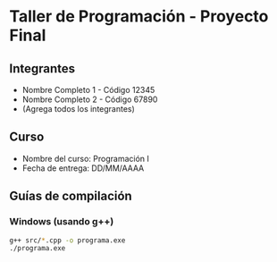 # Taller de Programación - Proyecto Final

## Integrantes
- Nombre Completo 1 - Código 12345
- Nombre Completo 2 - Código 67890
- (Agrega todos los integrantes)

## Curso
- Nombre del curso: Programación I
- Fecha de entrega: DD/MM/AAAA

## Guías de compilación

### Windows (usando g++)
```bash
g++ src/*.cpp -o programa.exe
./programa.exe
